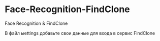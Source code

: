 # Face-Recognition-FindClone
Face Recognition &amp; FindClone

В файл ыettings добавьте свои данные для входа в сервис FindClone
